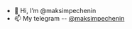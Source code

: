 - 👋 Hi, I’m @maksimpechenin
- 📫 My telegram -- [@maksimpechenin](https://t.me/maksimpechenin) 

<!---
maksimpechenin/maksimpechenin is a ✨ special ✨ repository because its `README.md` (this file) appears on your GitHub profile.
You can click the Preview link to take a look at your changes.
--->
